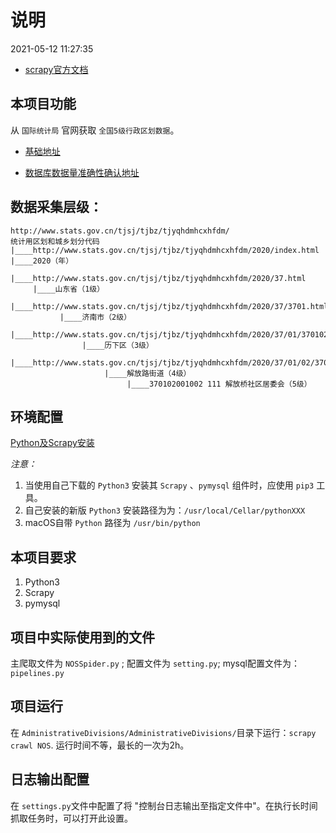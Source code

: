 # 说明

2021-05-12 11:27:35

- [scrapy官方文档](https://scrapy-chs.readthedocs.io/zh_CN/1.0/intro/tutorial.html)



## 本项目功能
从 `国际统计局` 官网获取 `全国5级行政区划数据`。

- [基础地址](http://www.stats.gov.cn/tjsj/tjbz/tjyqhdmhcxhfdm/)

- [数据库数据量准确性确认地址](http://data.stats.gov.cn/easyquery.htm?cn=C01)



## 数据采集层级：
```
http://www.stats.gov.cn/tjsj/tjbz/tjyqhdmhcxhfdm/
统计用区划和城乡划分代码
|____http://www.stats.gov.cn/tjsj/tjbz/tjyqhdmhcxhfdm/2020/index.html
|____2020（年）
     |____http://www.stats.gov.cn/tjsj/tjbz/tjyqhdmhcxhfdm/2020/37.html
     |____山东省（1级）
           |____http://www.stats.gov.cn/tjsj/tjbz/tjyqhdmhcxhfdm/2020/37/3701.html
           |____济南市（2级）
                |____http://www.stats.gov.cn/tjsj/tjbz/tjyqhdmhcxhfdm/2020/37/01/370102.html
                |____历下区（3级）
                     |____http://www.stats.gov.cn/tjsj/tjbz/tjyqhdmhcxhfdm/2020/37/01/02/370102001.html
                     |____解放路街道（4级）
                          |____370102001002 111 解放桥社区居委会（5级）
```

## 环境配置

[Python及Scrapy安装](https://scrapy-chs.readthedocs.io/zh_CN/1.0/intro/install.html)

*注意：*
1. 当使用自己下载的 `Python3` 安装其 `Scrapy` 、`pymysql` 组件时，应使用 `pip3` 工具。
2. 自己安装的新版 `Python3` 安装路径为为：`/usr/local/Cellar/pythonXXX`
3. macOS自带 `Python` 路径为 `/usr/bin/python`

## 本项目要求
1. Python3 
2. Scrapy
3. pymysql

## 项目中实际使用到的文件

主爬取文件为 `NOSSpider.py` ;
配置文件为 `setting.py`;
mysql配置文件为：`pipelines.py`

## 项目运行
在 `AdministrativeDivisions/AdministrativeDivisions/`目录下运行：`scrapy crawl NOS`.
运行时间不等，最长的一次为2h。

## 日志输出配置
在 `settings.py`文件中配置了将 "控制台日志输出至指定文件中"。在执行长时间抓取任务时，可以打开此设置。
